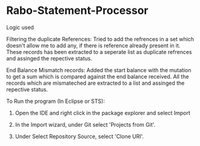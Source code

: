 # Rabo-Statement-Processor

Logic used

Filtering the duplicate References: Tried to add the refrences in a set which doesn't allow me to add any, if there is reference already present in it. These records has been extracted to a seperate list as duplicate refrences and assinged the repective status.

End Balance Mismatch records: Added the start balance with the mutation to get a sum which is compared against the end balance received. All the records which are mismateched are extracted to a list and assinged the repective status.


To Run the program (In Eclipse or STS):

1. Open the IDE and right click in the package explorer and select Import

2. In the Import wizard, under Git select 'Projects from Git'.

3. Under Select Repository Source, select 'Clone URI'.
